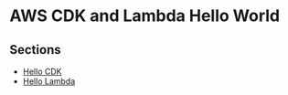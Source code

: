 # AWS CDK and Lambda Hello World

## Sections

- [Hello CDK](./step00_hello_cdk)
- [Hello Lambda](./step01_hello_lambda)
